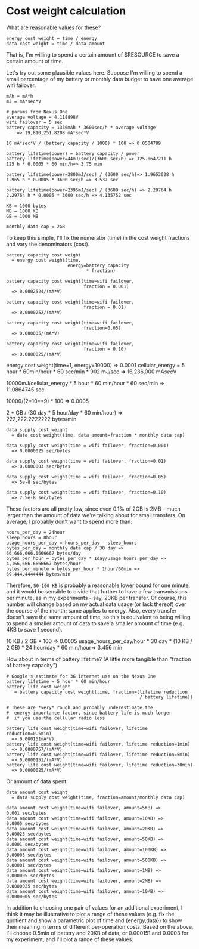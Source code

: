 # Cost weight calculation

What are reasonable values for these?

    energy cost weight = time / energy
    data cost weight = time / data amount

That is, I'm willing to spend a certain amount of $RESOURCE to save a certain amount of time.

Let's try out some plausible values here.  Suppose I'm willing to spend a small percentage of my battery or monthly data budget to save one average wifi failover.

    mAh = mA*h
    mJ = mA*sec*V
    
    # params from Nexus One
    average voltage = 4.118898V
    wifi failover = 5 sec
    battery capacity = 1336mAh * 3600sec/h * average voltage
        => 19,810,251.8208 mA*sec*V
        
    10 mA*sec*V / (battery capacity / 1000) * 100 => 0.0504789
    
    battery lifetime(power) = battery capacity / power
    battery lifetime(power=44mJ/sec)/(3600 sec/h) => 125.0647211 h
    125 h * 0.0005 * 60 min/h=> 3.75 min
    
    battery lifetime(power=2800mJ/sec) / (3600 sec/h)=> 1.9653028 h
    1.965 h * 0.0005 * 3600 sec/h => 3.537 sec
    
    battery lifetime(power=2395mJ/sec) / (3600 sec/h) => 2.29764 h
    2.29764 h * 0.0005 * 3600 sec/h => 4.135752 sec
    
    KB = 1000 bytes
    MB = 1000 KB
    GB = 1000 MB

    monthly data cap = 2GB
    
To keep this simple, I'll fix the numerator (time) in the cost weight fractions and vary the denominators (cost).
    
    battery capacity cost weight
      = energy cost weight(time, 
                           energy=battery capacity 
                                  * fraction)
    
    battery capacity cost weight(time=wifi failover,
                                 fraction = 0.001)
      => 0.0002524/(mA*V)

    battery capacity cost weight(time=wifi failover,
                                 fraction = 0.01)
      => 0.0000252/(mA*V)
      
    battery capacity cost weight(time=wifi failover,
                                 fraction=0.05)
      => 0.000005/(mA*V)

    battery capacity cost weight(time=wifi failover,
                                 fraction = 0.10)
      => 0.0000025/(mA*V)


energy cost weight(time=1, energy=10000) => 0.0001
cellular_energy = 5 hour * 60min/hour * 60 sec/min * 902 mJ/sec
    => 16,236,000 mA*sec*V
    
10000mJ/cellular_energy * 5 hour * 60 min/hour * 60 sec/min => 11.0864745 sec

10000/(2*10**9) * 100 => 0.0005

2 * GB / (30 day * 5 hour/day * 60 min/hour) => 222,222.2222222 bytes/min

    data supply cost weight
      = data cost weight(time, data amount=fraction * monthly data cap)

    data supply cost weight(time = wifi failover, fraction=0.001)
      => 0.0000025 sec/bytes

    data supply cost weight(time = wifi failover, fraction=0.01)
      => 0.0000003 sec/bytes

    data supply cost weight(time = wifi failover, fraction=0.05)
      => 5e-8 sec/bytes

    data supply cost weight(time = wifi failover, fraction=0.10)
      => 2.5e-8 sec/bytes

These factors are all pretty low, since even 0.1% of 2GB is 2MB - much larger than the amount of data we're talking about for small transfers.  On average, I probably don't want to spend more than:

    hours_per_day = 24hour
    sleep_hours = 8hour
    usage_hours_per_day = hours_per_day - sleep_hours
    bytes_per_day = monthly data cap / 30 day => 66,666,666.6666667 bytes/day
    bytes_per_hour = bytes_per_day * 1day/usage_hours_per_day => 4,166,666.6666667 bytes/hour
    bytes_per_minute = bytes_per_hour * 1hour/60min => 69,444.4444444 bytes/min
    
Therefore, `50-100 KB` is probably a reasonable lower bound for one minute, and it would be sensible to divide that further to have a few transmissions per minute, as in my experiments - say, 20KB per transfer.  Of course, this number will change based on my actual data usage (or lack thereof) over the course of the month; same applies to energy.  Also, every transfer doesn't save the same amount of time, so this is equivalent to being willing to spend a smaller amount of data to save a smaller amount of time (e.g. 4KB to save 1 second).

10 KB / 2 GB  * 100 => 0.0005
usage_hours_per_day/hour * 30 day * (10 KB / 2 GB) * 24 hour/day * 60 min/hour=> 3.456 min
      
How about in terms of battery lifetime?  (A little more tangible than "fraction of battery capacity")

    # Google's estimate for 3G internet use on the Nexus One
    battery lifetime = 5 hour * 60 min/hour
    battery life cost weight 
       = battery capacity cost weight(time, fraction=(lifetime reduction 
                                                      / battery lifetime))
                                                      
    # These are *very* rough and probably underestimate the 
    #  energy importance factor, since battery life is much longer
    #  if you use the cellular radio less

    battery life cost weight(time=wifi failover, lifetime reduction=0.5min)
      => 0.000151mA*V)
    battery life cost weight(time=wifi failover, lifetime reduction=1min)
      => 0.0000757/(mA*V)
    battery life cost weight(time=wifi failover, lifetime reduction=5min)
      => 0.0000151/(mA*V)
    battery life cost weight(time=wifi failover, lifetime reduction=30min)
      => 0.0000025/(mA*V)

Or amount of data spent:

    data amount cost weight
      = data supply cost weight(time, fraction=amount/monthly data cap)

    data amount cost weight(time=wifi failover, amount=5KB) => 0.001 sec/bytes
    data amount cost weight(time=wifi failover, amount=10KB) => 0.0005 sec/bytes
    data amount cost weight(time=wifi failover, amount=20KB) => 0.00025 sec/bytes
    data amount cost weight(time=wifi failover, amount=50KB) => 0.0001 sec/bytes
    data amount cost weight(time=wifi failover, amount=100KB) => 0.00005 sec/bytes
    data amount cost weight(time=wifi failover, amount=500KB) => 0.00001 sec/bytes
    data amount cost weight(time=wifi failover, amount=1MB) => 0.000005 sec/bytes
    data amount cost weight(time=wifi failover, amount=2MB) => 0.0000025 sec/bytes
    data amount cost weight(time=wifi failover, amount=10MB) => 0.0000005 sec/bytes
    

In addition to choosing one pair of values for an additional experiment, I think it may be illustrative to plot a range of these values (e.g. fix the quotient and show a parametric plot of time and {energy,data}) to show their meaning in terms of different per-operation costs.  Based on the above, I'll choose 0.5min of battery and 20KB of data, or 0.000151 and 0.0003 for my experiment, and I'll plot a range of these values.